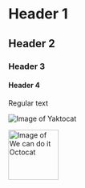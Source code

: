 # Header 1
## Header 2
### Header 3
#### Header 4

Regular text

![Image of Yaktocat](https://octodex.github.com/images/yaktocat.png)
<!--- different sized image here --->
<img src="https://octodex.github.com/images/mona-the-rivetertocat.png" alt="Image of We can do it Octocat" width="100" height="100">

<!--- your text here as a comment --->
